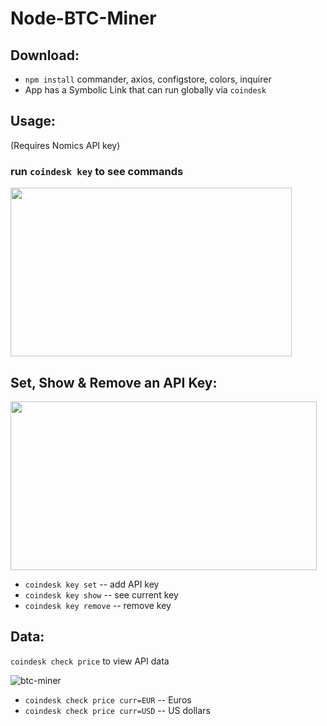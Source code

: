 # Node-BTC-Miner

## Download:

- `npm install` commander, axios, configstore, colors, inquirer
- App has a Symbolic Link that can run globally via `coindesk`

## Usage:

(Requires Nomics API key)

### run `coindesk key` to see commands

<img src="https://user-images.githubusercontent.com/38336934/84619304-ec874380-ae91-11ea-88dd-fa3c02e12726.png" width="450" height="270">

## Set, Show & Remove an API Key:

<img src="https://user-images.githubusercontent.com/38336934/84618951-eba1e200-ae90-11ea-9aa6-eeaef70f2a17.jpg" width="490" height="270">

- `coindesk key set` -- add API key
- `coindesk key show` -- see current key
- `coindesk key remove` -- remove key

## Data:

`coindesk check price` to view API data

![btc-miner](https://user-images.githubusercontent.com/38336934/84620024-1477a680-ae94-11ea-85bf-d230b248cfae.gif)

- `coindesk check price curr=EUR` -- Euros
- `coindesk check price curr=USD` -- US dollars
